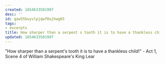 ```yaml
---
created: 1654633501997
desc: ''
id: gaw55buyvlpjqwf8ajhwg65
tags:
- excerpts
title: How sharper than a serpent s tooth it is to have a thankless child
updated: 1654633501997
---
```

   
"How sharper than a serpent's tooth it is to have a thankless child!" - Act 1, Scene 4 of William Shakespeare's King Lear